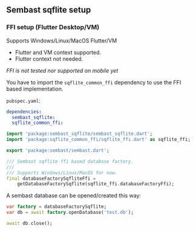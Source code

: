 ## Sembast sqflite setup

### FFI setup (Flutter Desktop/VM) 

Supports Windows/Linux/MacOS Flutter/VM

* Flutter and VM context supported.
* Flutter context not needed.

*FFI is not tested nor supported on mobile yet*

You have to import the `sqflite_common_ffi` dependency to use the FFI based implementation.

`pubspec.yaml`:
```yaml
dependencies:
  sembast_sqflite:
  sqflite_common_ffi:
```

```dart
import 'package:sembast_sqflite/sembast_sqflite.dart';
import 'package:sqflite_common_ffi/sqflite_ffi.dart' as sqflite_ffi;

export 'package:sembast/sembast.dart';

/// Sembast sqflite ffi based database factory.
///
/// Supports Windows/Linux/MacOS for now.
final databaseFactorySqfliteFfi =
    getDatabaseFactorySqflite(sqflite_ffi.databaseFactoryFfi);
```

A sembast database can be opened/created this way:

```dart
var factory = databaseFactorySqflite;
var db = await factory.openDatabase('test.db');

await db.close();
```